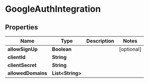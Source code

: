

# GoogleAuthIntegration


## Properties

| Name | Type | Description | Notes |
|------------ | ------------- | ------------- | -------------|
|**allowSignUp** | **Boolean** |  |  [optional] |
|**clientId** | **String** |  |  |
|**clientSecret** | **String** |  |  |
|**allowedDomains** | **List&lt;String&gt;** |  |  |



